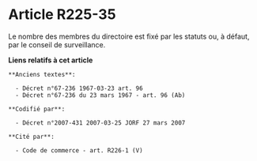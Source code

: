 # Article R225-35

Le nombre des membres du directoire est fixé par les statuts ou, à défaut, par le conseil de surveillance.

**Liens relatifs à cet article**

	**Anciens textes**:

	  - Décret n°67-236 1967-03-23 art. 96
	  - Décret n°67-236 du 23 mars 1967 - art. 96 (Ab)

	**Codifié par**:

	  - Décret n°2007-431 2007-03-25 JORF 27 mars 2007

	**Cité par**:

	  - Code de commerce - art. R226-1 (V)
